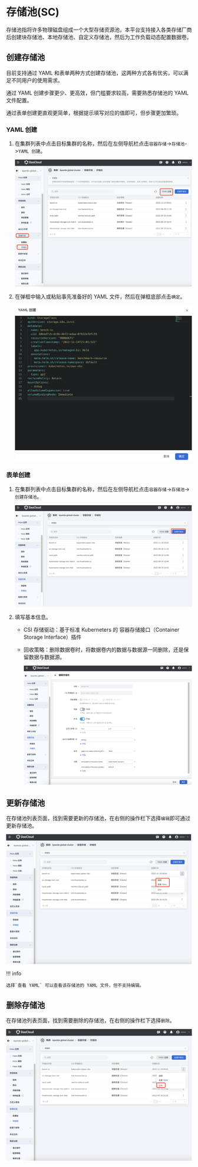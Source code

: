 # 存储池(SC)

存储池指将许多物理磁盘组成一个大型存储资源池，本平台支持接入各类存储厂商后创建块存储池、本地存储池、自定义存储池，然后为工作负载动态配置数据卷。

## 创建存储池

目前支持通过 YAML 和表单两种方式创建存储池，这两种方式各有优劣，可以满足不同用户的使用需求。

通过 YAML 创建步骤更少、更高效，但门槛要求较高，需要熟悉存储池的 YAML 文件配置。

通过表单创建更直观更简单，根据提示填写对应的值即可，但步骤更加繁琐。

### YAML 创建

1. 在集群列表中点击目标集群的名称，然后在左侧导航栏点击`容器存储`->`存储池`->`YAML 创建`。

    ![路径](../../images/storagepool01.png)

2. 在弹框中输入或粘贴事先准备好的 YAML 文件，然后在弹框底部点击`确定`。

    ![yaml](../../images/storagepool02.png)

### 表单创建

1. 在集群列表中点击目标集群的名称，然后在左侧导航栏点击`容器存储`->`存储池`->`创建存储池`。

    ![路径](../../images/storagepool03.png)

2. 填写基本信息。

    - CSI 存储驱动：基于标准 Kuberneters 的 容器存储接口（Container Storage Interface）插件
    - 回收策略：删除数据卷时，将数据卷内的数据与数据源一同删除，还是保留数据与数据源。

        ![基本信息](../../images/storagepool04.png)

## 更新存储池

在存储池列表页面，找到需要更新的存储池，在右侧的操作栏下选择`编辑`即可通过更新存储池。

![更新](../../images/storagepool05.png)

!!! info

    选择`查看 YAML` 可以查看该存储池的 YAML 文件，但不支持编辑。

## 删除存储池

在存储池列表页面，找到需要删除的存储池，在右侧的操作栏下选择`删除`。

![删除](../../images/storagepool06.png)
